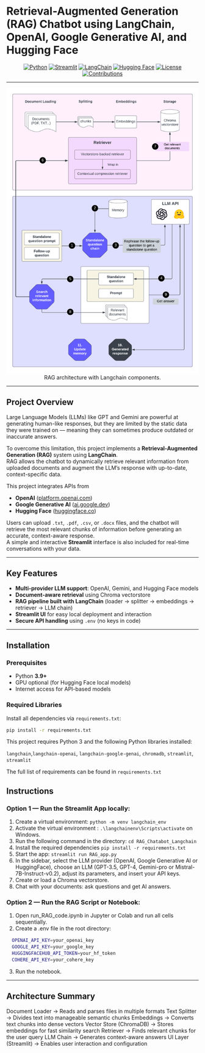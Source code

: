 # Retrieval-Augmented Generation (RAG) Chatbot using LangChain, OpenAI, Google Generative AI, and Hugging Face

<p align="center">
  <a href="https://www.python.org/"><img src="https://img.shields.io/badge/Python-3.9%2B-blue.svg" alt="Python"></a>
  <a href="https://streamlit.io/"><img src="https://img.shields.io/badge/Streamlit-App-red.svg" alt="Streamlit"></a>
  <a href="https://python.langchain.com/"><img src="https://img.shields.io/badge/LangChain-RAG%20Pipeline-green.svg" alt="LangChain"></a>
  <a href="https://huggingface.co/"><img src="https://img.shields.io/badge/Hugging%20Face-Models-yellow.svg" alt="Hugging Face"></a>
  <a href="LICENSE"><img src="https://img.shields.io/badge/License-MIT-lightgrey.svg" alt="License"></a>
  <a href="#contributing"><img src="https://img.shields.io/badge/Contributions-Welcome-brightgreen.svg" alt="Contributions"></a>
</p>

---

<div align="center">
  <img src="https://github.com/AlaGrine/RAG_chatabot_with_Langchain/blob/main/data/docs/RAG_architecture.png" >
  <figcaption>RAG architecture with Langchain components.</figcaption>
</div>

---

## Project Overview

Large Language Models (LLMs) like GPT and Gemini are powerful at generating human-like responses, but they are limited by the static data they were trained on — meaning they can sometimes produce outdated or inaccurate answers.

To overcome this limitation, this project implements a **Retrieval-Augmented Generation (RAG)** system using **LangChain**.  
RAG allows the chatbot to dynamically retrieve relevant information from uploaded documents and augment the LLM’s response with up-to-date, context-specific data.

This project integrates APIs from  
- **OpenAI** ([platform.openai.com](https://platform.openai.com/))  
- **Google Generative AI** ([ai.google.dev](https://ai.google.dev/))  
- **Hugging Face** ([huggingface.co](https://huggingface.co/))  

Users can upload `.txt`, `.pdf`, `.csv`, or `.docx` files, and the chatbot will retrieve the most relevant chunks of information before generating an accurate, context-aware response.  
A simple and interactive **Streamlit** interface is also included for real-time conversations with your data.

---

## Key Features
- **Multi-provider LLM support**: OpenAI, Gemini, and Hugging Face models  
- **Document-aware retrieval** using Chroma vectorstore  
- **RAG pipeline built with LangChain** (loader → splitter → embeddings → retriever → LLM chain)  
- **Streamlit UI** for easy local deployment and interaction  
- **Secure API handling** using `.env` (no keys in code)

---

## Installation

### Prerequisites
- Python **3.9+**
- GPU optional (for Hugging Face local models)
- Internet access for API-based models

### Required Libraries
Install all dependencies via `requirements.txt`:
```bash
pip install -r requirements.txt
```

This project requires Python 3 and the following Python libraries installed:

`langchain`,`langchain-openai`, `langchain-google-genai`, `chromadb`, `streamlit`, `streamlit`

The full list of requirements can be found in `requirements.txt`

## Instructions <a name="instructions"></a>

### Option 1 — Run the Streamlit App locally:

1. Create a virtual environment: `python -m venv langchain_env`
2. Activate the virtual environment : `.\langchainenv\Scripts\activate` on Windows.
3. Run the following command in the directory: `cd RAG_Chatabot_Langchain`
4. Install the required dependencies `pip install -r requirements.txt`
5. Start the app: `streamlit run RAG_app.py`
6. In the sidebar, select the LLM provider (OpenAI, Google Generative AI or HuggingFace), choose an LLM (GPT-3.5, GPT-4, Gemini-pro or Mistral-7B-Instruct-v0.2), adjust its parameters, and insert your API keys.
7. Create or load a Chroma vectorstore.
8. Chat with your documents: ask questions and get AI answers.


### Option 2 — Run the RAG Script or Notebook:

1. Open run_RAG_code.ipynb in Jupyter or Colab and run all cells sequentially.
2. Create a .env file in the root directory:
```bash
  OPENAI_API_KEY=your_openai_key
  GOOGLE_API_KEY=your_google_key
  HUGGINGFACEHUB_API_TOKEN=your_hf_token
  COHERE_API_KEY=your_cohere_key 
  ```
3. Run the notebook.

---

## Architecture Summary

Document Loader → Reads and parses files in multiple formats
Text Splitter → Divides text into manageable semantic chunks
Embeddings → Converts text chunks into dense vectors
Vector Store (ChromaDB) → Stores embeddings for fast similarity search
Retriever → Finds relevant chunks for the user query
LLM Chain → Generates context-aware answers
UI Layer (Streamlit) → Enables user interaction and configuration
